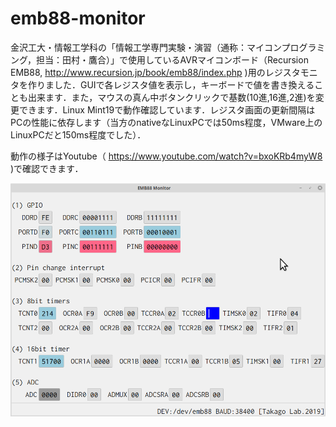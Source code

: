 # emb88-monitor

金沢工大・情報工学科の「情報工学専門実験・演習（通称：マイコンプログラミング，担当：田村・鷹合）」で使用しているAVRマイコンボード（Recursion EMB88, http://www.recursion.jp/book/emb88/index.php )用のレジスタモニタを作りました．GUIで各レジスタ値を表示し，キーボードで値を書き換えることも出来ます．また，マウスの真ん中ボタンクリックで基数(10進,16進,2進)を変更できます．Linux Mint19で動作確認しています．レジスタ画面の更新間隔はPCの性能に依存します（当方のnativeなLinuxPCでは50ms程度，VMware上のLinuxPCだと150ms程度でした）．

動作の様子はYoutube（ https://www.youtube.com/watch?v=bxoKRb4myW8 )で確認できます．

![専門実験の学生用に開発中](https://github.com/takago/emb88-monitor/blob/master/screenshot.png)

